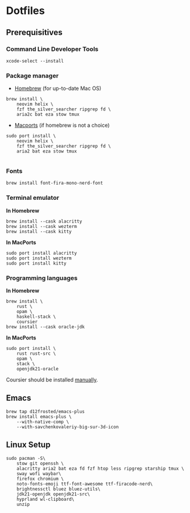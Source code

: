 # Dotfiles

## Prerequisitives

### Command Line Developer Tools

```shell
xcode-select --install
```

### Package manager 

* [Homebrew](https://brew.sh/) (for up-to-date Mac OS)

```shell 
brew install \
    neovim helix \
    fzf the_silver_searcher ripgrep fd \
    aria2c bat eza stow tmux 
```

* [Macports](https://www.macports.org/install.php) (if homebrew is not a choice)

```shell 
sudo port install \
    neovim helix \
    fzf the_silver_searcher ripgrep fd \
    aria2 bat eza stow tmux 
    
```

### Fonts

```shell
brew install font-fira-mono-nerd-font
```

### Terminal emulator

**In Homebrew**

```shell
brew install --cask alacritty
brew install --cask wezterm
brew install --cask kitty
```

**In MacPorts**

```shell
sudo port install alacritty
sudo port install wezterm
sudo port install kitty
```

### Programming languages

**In Homebrew**

```shell
brew install \
    rust \
    opam \
    haskell-stack \
    coursier
brew install --cask oracle-jdk
```
**In MacPorts**

```shell
sudo port install \
    rust rust-src \
    opam \
    stack \
    openjdk21-oracle
```
Coursier should be installed [manually](https://get-coursier.io/docs/cli-installation#macos).

## Emacs

```shell
brew tap d12frosted/emacs-plus
brew install emacs-plus \
    --with-native-comp \
    --with-savchenkovaleriy-big-sur-3d-icon
```

## Linux Setup

```shell
sudo pacman -S\
    stow git openssh \
    alacritty aria2 bat eza fd fzf htop less ripgrep starship tmux \
    sway wofi waybar\
    firefox chromium \
    noto-fonts-emoji ttf-font-awesome ttf-firacode-nerd\
    brightnessctl bluez bluez-utils\
    jdk21-openjdk openjdk21-src\
    hyprland wl-clipboard\
    unzip

```
